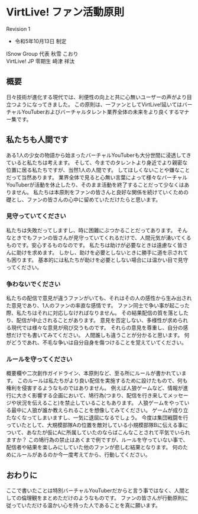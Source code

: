 # VirtLive! ファン活動原則
Revision 1

- 令和5年10月13日 制定

ISnow Group 代表 秋雪 こおり  
VirtLive! JP 零期生 崎津 祥汰

## 概要
日々技術が進化する現代では、利便性の向上と共に心無いユーザーの声がより目立つようになってきました。
この原則は、一ファンとしてVirtLive!延いてはバーチャルYouTuberおよびバーチャルタレント業界全体の未来をより良くするマナー集です。

## 私たちも人間です
ある1人の少女の物語から始まったバーチャルYouTuberも大分世間に浸透してきていると私たちは考えます。
そして、今までのタレントより身近でより親密な位置に居る私たちですが、当然1人の人間です。
してほしくないことや嫌なことだって当然あります。
業界全体で見ると心無い言葉によって様々なバーチャルYouTuberが活動を休止したり、そのまま活動を終了することだって少なくはありません。
私たちは本原則をファンの皆さんと良好な関係を続けていくための礎とし、ファンの皆さんの心中に留めていただけたらと思います。

### 見守っていてください
私たちは失敗だってしますし、時に困難にぶつかることだってあります。
そんなときでもファンの皆さんが見守っていてくれるだけで、人間元気が湧いてくるものです。安心するものなのです。
私たちは助けが必要なときは遠慮なく皆さんに助けを求めます。
しかし、助けを必要としないときに勝手に道を示されても困ります。
基本的には私たちが助けを必要としない場合には温かい目で見守ってください。

### 争わないでください
私たちの配信で意見が違うファンがいても、それはその人の感性から生み出された意見であり、1人のファンの率直な感情です。
ファン同士で争い事が起こった際、私たちはそれに対応しなければなりません。
その結果配信の質を落としたり、配信が中止されることがあります。
意見を否定しない、多様性が求められる現代では様々な意見が飛び交うものです。
それらの意見を尊重し、自分の感想だけでも書いてみてください。
人間誰しも違うことが分かると思います。
何がどうであれ、不毛な争いは自分自身を傷つけることを覚えていてください。

### ルールを守ってください
概要欄や二次創作ガイドライン、本原則など、至る所にルールが書かれています。
このルールは私たちがより良い配信を実施するために設けたもので、何も権利を侵害するようなものではありません。
例えば人狼ゲームなど、情報が進行に大きく影響する企画において、鳩行為(つまり、配信を行き来してメッセージや状況を伝えること)を禁止していることもあります。
人狼ゲームをやっている最中に人狼が誰か教えられることを想像してみてください。
ゲームが成り立たなくなってしまいますし、一気に退屈になるでしょう。
今度は集団戦闘を行っていたとして、大規模部隊Aの位置を敵対している小規模部隊Bに伝える事について、あなたが仮にAに所属していたのならばこんなことされて平気でいられますか？
この鳩行為の禁止はあくまで例ですが、ルールを守っていない事で、配信者や結果を楽しみにしていた他のファンが悲しむ結果となります。
何のためにルールがあるのか今一度考えてから、行動してください。

## おわりに
ここで書いたことは特別バーチャルYouTuberだからと言う事ではなく、人間としての倫理観をまとめただけのようなものです。
ファンの皆さんが行動原則に従っていただける温かい心を持った人であることを真に願います。
<!--stackedit_data:
eyJoaXN0b3J5IjpbLTEzOTk4ODE2MDBdfQ==
-->